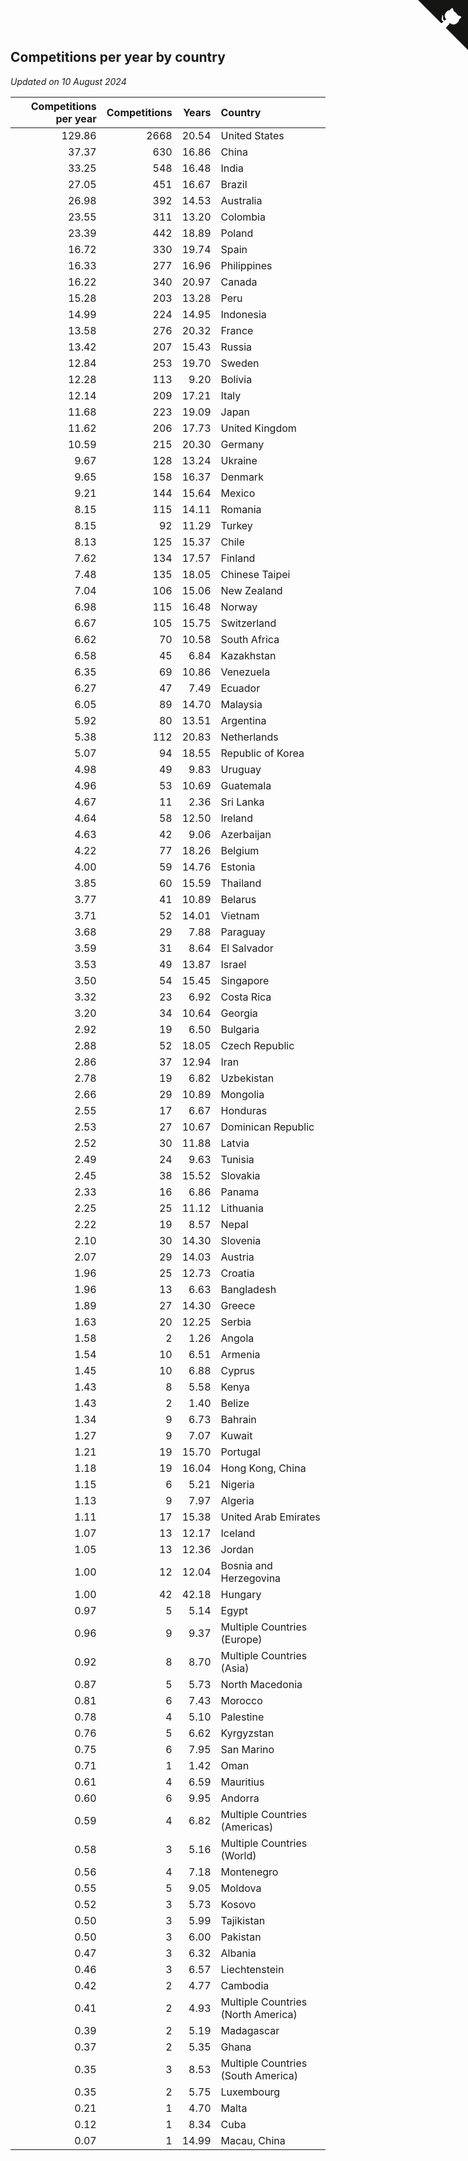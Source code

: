 ## Competitions per year by country

*Updated on 10 August 2024*

| Competitions per year | Competitions | Years | Country |
| ---: | ---: | ---: | :--- |
| 129.86 | 2668 | 20.54 | United States |
| 37.37 | 630 | 16.86 | China |
| 33.25 | 548 | 16.48 | India |
| 27.05 | 451 | 16.67 | Brazil |
| 26.98 | 392 | 14.53 | Australia |
| 23.55 | 311 | 13.20 | Colombia |
| 23.39 | 442 | 18.89 | Poland |
| 16.72 | 330 | 19.74 | Spain |
| 16.33 | 277 | 16.96 | Philippines |
| 16.22 | 340 | 20.97 | Canada |
| 15.28 | 203 | 13.28 | Peru |
| 14.99 | 224 | 14.95 | Indonesia |
| 13.58 | 276 | 20.32 | France |
| 13.42 | 207 | 15.43 | Russia |
| 12.84 | 253 | 19.70 | Sweden |
| 12.28 | 113 | 9.20 | Bolivia |
| 12.14 | 209 | 17.21 | Italy |
| 11.68 | 223 | 19.09 | Japan |
| 11.62 | 206 | 17.73 | United Kingdom |
| 10.59 | 215 | 20.30 | Germany |
| 9.67 | 128 | 13.24 | Ukraine |
| 9.65 | 158 | 16.37 | Denmark |
| 9.21 | 144 | 15.64 | Mexico |
| 8.15 | 115 | 14.11 | Romania |
| 8.15 | 92 | 11.29 | Turkey |
| 8.13 | 125 | 15.37 | Chile |
| 7.62 | 134 | 17.57 | Finland |
| 7.48 | 135 | 18.05 | Chinese Taipei |
| 7.04 | 106 | 15.06 | New Zealand |
| 6.98 | 115 | 16.48 | Norway |
| 6.67 | 105 | 15.75 | Switzerland |
| 6.62 | 70 | 10.58 | South Africa |
| 6.58 | 45 | 6.84 | Kazakhstan |
| 6.35 | 69 | 10.86 | Venezuela |
| 6.27 | 47 | 7.49 | Ecuador |
| 6.05 | 89 | 14.70 | Malaysia |
| 5.92 | 80 | 13.51 | Argentina |
| 5.38 | 112 | 20.83 | Netherlands |
| 5.07 | 94 | 18.55 | Republic of Korea |
| 4.98 | 49 | 9.83 | Uruguay |
| 4.96 | 53 | 10.69 | Guatemala |
| 4.67 | 11 | 2.36 | Sri Lanka |
| 4.64 | 58 | 12.50 | Ireland |
| 4.63 | 42 | 9.06 | Azerbaijan |
| 4.22 | 77 | 18.26 | Belgium |
| 4.00 | 59 | 14.76 | Estonia |
| 3.85 | 60 | 15.59 | Thailand |
| 3.77 | 41 | 10.89 | Belarus |
| 3.71 | 52 | 14.01 | Vietnam |
| 3.68 | 29 | 7.88 | Paraguay |
| 3.59 | 31 | 8.64 | El Salvador |
| 3.53 | 49 | 13.87 | Israel |
| 3.50 | 54 | 15.45 | Singapore |
| 3.32 | 23 | 6.92 | Costa Rica |
| 3.20 | 34 | 10.64 | Georgia |
| 2.92 | 19 | 6.50 | Bulgaria |
| 2.88 | 52 | 18.05 | Czech Republic |
| 2.86 | 37 | 12.94 | Iran |
| 2.78 | 19 | 6.82 | Uzbekistan |
| 2.66 | 29 | 10.89 | Mongolia |
| 2.55 | 17 | 6.67 | Honduras |
| 2.53 | 27 | 10.67 | Dominican Republic |
| 2.52 | 30 | 11.88 | Latvia |
| 2.49 | 24 | 9.63 | Tunisia |
| 2.45 | 38 | 15.52 | Slovakia |
| 2.33 | 16 | 6.86 | Panama |
| 2.25 | 25 | 11.12 | Lithuania |
| 2.22 | 19 | 8.57 | Nepal |
| 2.10 | 30 | 14.30 | Slovenia |
| 2.07 | 29 | 14.03 | Austria |
| 1.96 | 25 | 12.73 | Croatia |
| 1.96 | 13 | 6.63 | Bangladesh |
| 1.89 | 27 | 14.30 | Greece |
| 1.63 | 20 | 12.25 | Serbia |
| 1.58 | 2 | 1.26 | Angola |
| 1.54 | 10 | 6.51 | Armenia |
| 1.45 | 10 | 6.88 | Cyprus |
| 1.43 | 8 | 5.58 | Kenya |
| 1.43 | 2 | 1.40 | Belize |
| 1.34 | 9 | 6.73 | Bahrain |
| 1.27 | 9 | 7.07 | Kuwait |
| 1.21 | 19 | 15.70 | Portugal |
| 1.18 | 19 | 16.04 | Hong Kong, China |
| 1.15 | 6 | 5.21 | Nigeria |
| 1.13 | 9 | 7.97 | Algeria |
| 1.11 | 17 | 15.38 | United Arab Emirates |
| 1.07 | 13 | 12.17 | Iceland |
| 1.05 | 13 | 12.36 | Jordan |
| 1.00 | 12 | 12.04 | Bosnia and Herzegovina |
| 1.00 | 42 | 42.18 | Hungary |
| 0.97 | 5 | 5.14 | Egypt |
| 0.96 | 9 | 9.37 | Multiple Countries (Europe) |
| 0.92 | 8 | 8.70 | Multiple Countries (Asia) |
| 0.87 | 5 | 5.73 | North Macedonia |
| 0.81 | 6 | 7.43 | Morocco |
| 0.78 | 4 | 5.10 | Palestine |
| 0.76 | 5 | 6.62 | Kyrgyzstan |
| 0.75 | 6 | 7.95 | San Marino |
| 0.71 | 1 | 1.42 | Oman |
| 0.61 | 4 | 6.59 | Mauritius |
| 0.60 | 6 | 9.95 | Andorra |
| 0.59 | 4 | 6.82 | Multiple Countries (Americas) |
| 0.58 | 3 | 5.16 | Multiple Countries (World) |
| 0.56 | 4 | 7.18 | Montenegro |
| 0.55 | 5 | 9.05 | Moldova |
| 0.52 | 3 | 5.73 | Kosovo |
| 0.50 | 3 | 5.99 | Tajikistan |
| 0.50 | 3 | 6.00 | Pakistan |
| 0.47 | 3 | 6.32 | Albania |
| 0.46 | 3 | 6.57 | Liechtenstein |
| 0.42 | 2 | 4.77 | Cambodia |
| 0.41 | 2 | 4.93 | Multiple Countries (North America) |
| 0.39 | 2 | 5.19 | Madagascar |
| 0.37 | 2 | 5.35 | Ghana |
| 0.35 | 3 | 8.53 | Multiple Countries (South America) |
| 0.35 | 2 | 5.75 | Luxembourg |
| 0.21 | 1 | 4.70 | Malta |
| 0.12 | 1 | 8.34 | Cuba |
| 0.07 | 1 | 14.99 | Macau, China |


<a href="https://github.com/jonatanklosko/wca_statistics" class="github-corner" aria-label="View source on Github"><svg width="80" height="80" viewBox="0 0 250 250" style="fill:#151513; color:#fff; position: absolute; top: 0; border: 0; right: 0;" aria-hidden="true"><path d="M0,0 L115,115 L130,115 L142,142 L250,250 L250,0 Z"></path><path d="M128.3,109.0 C113.8,99.7 119.0,89.6 119.0,89.6 C122.0,82.7 120.5,78.6 120.5,78.6 C119.2,72.0 123.4,76.3 123.4,76.3 C127.3,80.9 125.5,87.3 125.5,87.3 C122.9,97.6 130.6,101.9 134.4,103.2" fill="currentColor" style="transform-origin: 130px 106px;" class="octo-arm"></path><path d="M115.0,115.0 C114.9,115.1 118.7,116.5 119.8,115.4 L133.7,101.6 C136.9,99.2 139.9,98.4 142.2,98.6 C133.8,88.0 127.5,74.4 143.8,58.0 C148.5,53.4 154.0,51.2 159.7,51.0 C160.3,49.4 163.2,43.6 171.4,40.1 C171.4,40.1 176.1,42.5 178.8,56.2 C183.1,58.6 187.2,61.8 190.9,65.4 C194.5,69.0 197.7,73.2 200.1,77.6 C213.8,80.2 216.3,84.9 216.3,84.9 C212.7,93.1 206.9,96.0 205.4,96.6 C205.1,102.4 203.0,107.8 198.3,112.5 C181.9,128.9 168.3,122.5 157.7,114.1 C157.9,116.9 156.7,120.9 152.7,124.9 L141.0,136.5 C139.8,137.7 141.6,141.9 141.8,141.8 Z" fill="currentColor" class="octo-body"></path></svg></a><style>.github-corner:hover .octo-arm{animation:octocat-wave 560ms ease-in-out}@keyframes octocat-wave{0%,100%{transform:rotate(0)}20%,60%{transform:rotate(-25deg)}40%,80%{transform:rotate(10deg)}}@media (max-width:500px){.github-corner:hover .octo-arm{animation:none}.github-corner .octo-arm{animation:octocat-wave 560ms ease-in-out}}</style>
